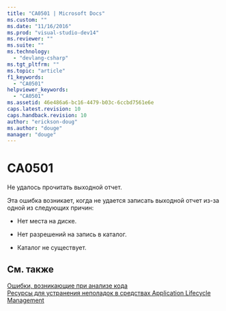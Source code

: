 ```yaml
---
title: "CA0501 | Microsoft Docs"
ms.custom: ""
ms.date: "11/16/2016"
ms.prod: "visual-studio-dev14"
ms.reviewer: ""
ms.suite: ""
ms.technology: 
  - "devlang-csharp"
ms.tgt_pltfrm: ""
ms.topic: "article"
f1_keywords: 
  - "CA0501"
helpviewer_keywords: 
  - "CA0501"
ms.assetid: 46e486a6-bc16-4479-b03c-6ccbd7561e6e
caps.latest.revision: 10
caps.handback.revision: 10
author: "erickson-doug"
ms.author: "douge"
manager: "douge"
---
```

# CA0501
Не удалось прочитать выходной отчет.  
  
 Эта ошибка возникает, когда не удается записать выходной отчет из\-за одной из следующих причин:  
  
-   Нет места на диске.  
  
-   Нет разрешений на запись в каталог.  
  
-   Каталог не существует.  
  
## См. также  
 [Ошибки, возникающие при анализе кода](../Topic/Code%20Analysis%20Application%20Errors.md)   
 [Ресурсы для устранения неполадок в средствах Application Lifecycle Management](../Topic/Resources%20for%20Troubleshooting%20Errors%20in%20Application%20Lifecycle%20Management%20Tools.md)